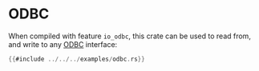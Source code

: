# ODBC

When compiled with feature `io_odbc`, this crate can be used to read from, and write to
any [ODBC](https://en.wikipedia.org/wiki/Open_Database_Connectivity) interface:

```rust
{{#include ../../../examples/odbc.rs}}
```
